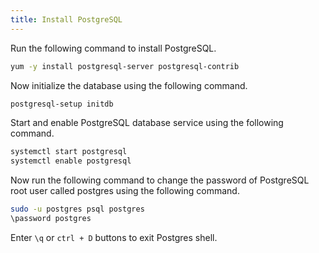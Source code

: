 ```yaml
---
title: Install PostgreSQL
---
```

<script type="text/javascript">(function(w,s){var e=document.createElement("script");e.type="text/javascript";e.async=true;e.src="https://cdn.pagesense.io/js/webally/f2527eebee974243853bcd47b32631f4.js";var x=document.getElementsByTagName("script")[0];x.parentNode.insertBefore(e,x);})(window,"script");</script>

Run the following command to install PostgreSQL.

```sh
yum -y install postgresql-server postgresql-contrib
```

Now initialize the database using the following command.

```sh
postgresql-setup initdb
```

Start and enable PostgreSQL database service using the following command.

```sh
systemctl start postgresql
systemctl enable postgresql
```

Now run the following command to change the password of PostgreSQL root user called postgres using the following command.

```sh
sudo -u postgres psql postgres
\password postgres
```

Enter `\q` or `ctrl + D` buttons to exit Postgres shell.